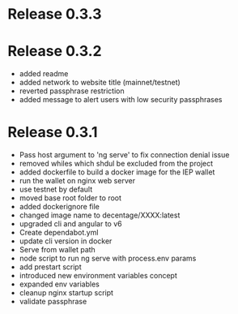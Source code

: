 # Release 0.3.3

# Release 0.3.2
- added readme
- added network to website title (mainnet/testnet)
- reverted passphrase restriction
- added message to alert users with low security passphrases

# Release 0.3.1
- Pass host argument to 'ng serve' to fix connection denial issue
- removed whiles which shdul be excluded from the project
- added dockerfile to build a docker image for the IEP wallet
- run the wallet on nginx web server
- use testnet by default
- moved base root folder to root
- added dockerignore file
- changed image name to decentage/XXXX:latest
- upgraded cli and angular to v6
- Create dependabot.yml
- update cli version in docker
- Serve from wallet path
- node script to run ng serve with process.env params
- add prestart script
- introduced new environment variables concept
- expanded env variables
- cleanup nginx startup script
- validate passphrase
